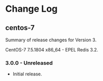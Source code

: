 # Change Log

## centos-7

Summary of release changes for Version 3.

CentOS-7 7.5.1804 x86_64 - EPEL Redis 3.2.

### 3.0.0 - Unreleased

- Initial release.
